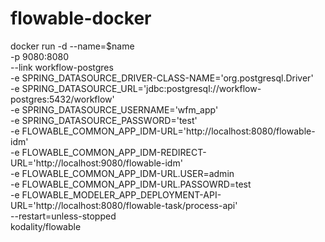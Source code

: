 # flowable-docker

docker run -d --name=$name \
  -p 9080:8080 \
  --link workflow-postgres \
  -e SPRING_DATASOURCE_DRIVER-CLASS-NAME='org.postgresql.Driver' \
  -e SPRING_DATASOURCE_URL='jdbc:postgresql://workflow-postgres:5432/workflow' \
  -e SPRING_DATASOURCE_USERNAME='wfm_app' \
  -e SPRING_DATASOURCE_PASSWORD='test' \
  -e FLOWABLE_COMMON_APP_IDM-URL='http://localhost:8080/flowable-idm' \
  -e FLOWABLE_COMMON_APP_IDM-REDIRECT-URL='http://localhost:9080/flowable-idm' \
  -e FLOWABLE_COMMON_APP_IDM-URL.USER=admin \
  -e FLOWABLE_COMMON_APP_IDM-URL.PASSOWRD=test \
  -e FLOWABLE_MODELER_APP_DEPLOYMENT-API-URL='http://localhost:8080/flowable-task/process-api' \
  --restart=unless-stopped \
  kodality/flowable
